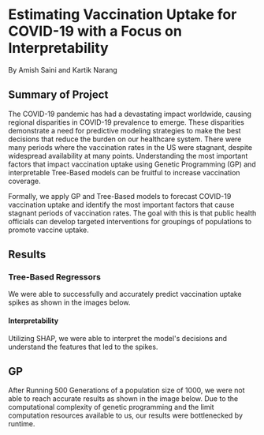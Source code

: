 # Estimating Vaccination Uptake for COVID-19 with a Focus on Interpretability
By Amish Saini and Kartik Narang


## Summary of Project
The COVID-19 pandemic has had a devastating impact worldwide, causing regional disparities in COVID-19 prevalence to emerge. These disparities demonstrate a need for predictive modeling strategies to make the best decisions that reduce the burden on our healthcare system. There were many periods where the vaccination rates in the US were stagnant, despite widespread availability at many points. Understanding the most important factors that impact vaccination uptake using Genetic Programming (GP) and interpretable Tree-Based models can be fruitful to increase vaccination coverage.

Formally, we apply GP and Tree-Based models to forecast COVID-19 vaccination uptake and identify the most important factors that cause stagnant periods of vaccination rates. The goal with this is that public health officials can develop targeted interventions for groupings of populations to promote vaccine uptake.

## Results
### Tree-Based Regressors
We were able to successfully and accurately predict vaccination uptake spikes as shown in the images below.

#### Interpretability
Utilizing SHAP, we were able to interpret the model's decisions and understand the features that led to the spikes.


## GP
After Running 500 Generations of a population size of 1000, we were not able to reach accurate results as shown in the image below. Due to the computational complexity of genetic programming and the limit computation resources available to us, our results were bottlenecked by runtime.





